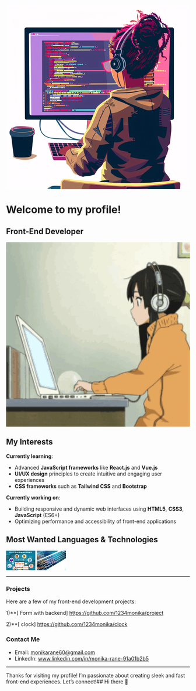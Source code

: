 <!-- Header Section -->
<img src="1725034471807.jpg"
width="600" align="center"
 alt="Welcome to my profile!" width="100%" />

# Welcome to my profile!

## Front-End Developer

<img src=" 1727712717906.jpg" alt="Front-End Developer at Work" width="600" align="center"/>

## My Interests

**Currently learning**:  
- Advanced **JavaScript frameworks** like **React.js** and **Vue.js**
- **UI/UX design** principles to create intuitive and engaging user experiences
- **CSS frameworks** such as **Tailwind CSS** and **Bootstrap**

**Currently working on**:  
- Building responsive and dynamic web interfaces using **HTML5**, **CSS3**, **JavaScript** (ES6+)
- Optimizing performance and accessibility of front-end applications

## Most Wanted Languages & Technologies

<img src="1727373416002.jpg" alt="Frontend Developer" width="80"/>  
<img src="1725157596028.jpg" alt="programmer" width="80"/>  


----

### Projects

Here are a few of my front-end development projects:

1)**[ Form with backend]
https://github.com/1234monika/project

2)**[ clock]
https://github.com/1234monika/clock

### Contact Me

- Email: monikarane60@gmail.com  
- LinkedIn: www.linkedin.com/in/monika-rane-91a01b2b5 

---

Thanks for visiting my profile! I’m passionate about creating sleek and fast front-end experiences. Let’s connect!## Hi there 👋

<!--
**1234monika/1234monika** is a ✨ _special_ ✨ repository because its `README.md` (this file) appears on your GitHub profile.

Here are some ideas to get you started:

- 🔭 I’m currently working on ...
- 🌱 I’m currently learning ...
- 👯 I’m looking to collaborate on ...
- 🤔 I’m looking for help with ...
- 💬 Ask me about ...
- 📫 How to reach me: ...
- 😄 Pronouns: ...
- ⚡ Fun fact: ...
-->
